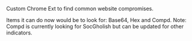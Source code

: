 Custom Chrome Ext to find common website compromises.  

Items it can do now would be to look for: Base64, Hex and Compd.
Note: Compd is currently looking for SocGholish but can be updated for other indicators.
